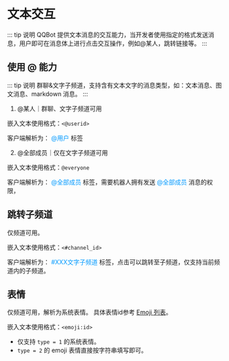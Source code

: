 # 文本交互

<!-- > 文本消息内嵌的蓝色文本，QQ Bot 提供文本消息的交互能力，当开发者使用指定的格式发送消息，用户即可在消息体上进行点击交互操作，例如@某人，跳转链接等。 -->
::: tip 说明
QQBot 提供文本消息的交互能力，当开发者使用指定的格式发送消息，用户即可在消息体上进行点击交互操作，例如@某人，跳转链接等。
:::

## 使用 @ 能力

<!-- > 群聊&文字子频道，支持 文本消息、图文消息、markdown消息。 -->
::: tip 说明
群聊&文字子频道，支持含有文本文字的消息类型，如：文本消息、图文消息、markdown 消息。
:::

1. @某人｜群聊、文字子频道可用

嵌入文本使用格式：`<@userid>`

客户端解析为： <font style="color: #09f">@用户</font> 标签

2. @全部成员｜仅在文字子频道可用

嵌入文本使用格式：`@everyone`

客户端解析为： <font style="color: #09f">@全部成员</font> 标签，需要机器人拥有发送 <font style="color: #09f">@全部成员</font> 消息的权限，

<!-- ## 指令操作

目前仅在 markdown 支持。

**1. 回车指令格式（点击后，文本直接发送）**

嵌入文本使用格式：

`[/回车指令](mqqapi://aio/inlinecmd?command={urlencode(/回车指令)}&reply=false&enter=true)`

客户端解析为： <font style="color: #09f">/回车指令</font> 用户可点击的标签

- `command` 自定义文本，数据需要 `url 编码`。
- `enter` 参数必须 `true`。
- `reply` 参数必须 `false`。

**2. 参数指令格式（点击后，文本插入输入框，用户自行编辑发送）**

嵌入文本使用格式：

`[/参数指令](mqqapi://aio/inlinecmd?command={urlencode(/参数指令（带引用）)}&reply=true&enter=false) `

客户端解析为： <font style="color: #09f">/参数指令</font> 用户可点击的标签

- `command` 自定义文本，数据需要 `url 编码`。
- `enter` 参数必须 `false`。
- `reply` 可选 `true` 或 `false`，填 `true` 则带引用回复到输入框中。 -->
  
<!-- ```
<cmd reply=true cmd="/参数指令（带引用本消息）">
<cmd reply=false cmd="/参数指令（不带引用）">
``` -->
<!-- 原生 scheme 格式： -->


## 跳转子频道

仅频道可用。

嵌入文本使用格式：`<#channel_id>`

客户端解析为： <font style="color: #09f">#XXX文字子频道</font> 标签，点击可以跳转至子频道，仅支持当前频道内的子频道。


## 表情

仅频道可用，解析为系统表情。 具体表情id参考 [Emoji 列表](../../../openapi/emoji/model.md#Emoji%20列表)。

嵌入文本使用格式：`<emoji:id>`

- 仅支持 `type = 1` 的系统表情。
- `type = 2` 的 emoji 表情直接按字符串填写即可。
